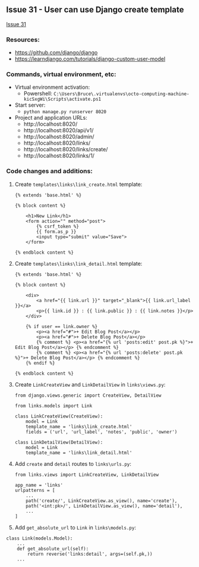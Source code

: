 ## Issue 31 - User can use Django create template
[Issue 31](https://github.com/jperez0917/octo-computing-machine/issues/31)

### Resources:

* https://github.com/django/django
* https://learndjango.com/tutorials/django-custom-user-model

### Commands, virtual environment, etc:

* Virtual environment activation:
    * Powershell: `C:\Users\Bruce\.virtualenvs\octo-computing-machine-kicSxgWi\Scripts\activate.ps1`
* Start server:
    * `python manage.py runserver 8020`
* Project and application URLs:
    * http://localhost:8020/
    * http://localhost:8020/api/v1/
    * http://localhost:8020/admin/
    * http://localhost:8020/links/
    * http://localhost:8020/links/create/
    * http://localhost:8020/links/1/

### Code changes and additions:

1. Create `templates\links\link_create.html` template:
    ```
    {% extends 'base.html' %}

    {% block content %}

        <h1>New Link</h1>
        <form action="" method="post">
            {% csrf_token %}
            {{ form.as_p }}
            <input type="submit" value="Save">
        </form>

    {% endblock content %}
    ```

1. Create `templates\links\link_detail.html` template:
    ```
    {% extends 'base.html' %}

    {% block content %}

        <div>
            <a href="{{ link.url }}" target="_blank">{{ link.url_label }}</a>
            <p>{{ link.id }} : {{ link.public }} : {{ link.notes }}</p>
        </div>

        {% if user == link.owner %}
            <p><a href="#">+ Edit Blog Post</a></p>
            <p><a href="#">+ Delete Blog Post</a></p>
            {% comment %} <p><a href="{% url 'posts:edit' post.pk %}">+ Edit Blog Post</a></p> {% endcomment %}
            {% comment %} <p><a href="{% url 'posts:delete' post.pk %}">+ Delete Blog Post</a></p> {% endcomment %}
        {% endif %}

    {% endblock content %}
    ```

1. Create `LinkCreateView` and `LinkDetailView` in `links\views.py`:
    ```
    from django.views.generic import CreateView, DetailView

    from links.models import Link

    class LinkCreateView(CreateView):
        model = Link
        template_name = 'links\link_create.html'
        fields = ('url', 'url_label', 'notes', 'public', 'owner')

    class LinkDetailView(DetailView):
        model = Link
        template_name = 'links\link_detail.html'
    ```

1. Add `create` and `detail` routes to `links\urls.py`:
    ```
    from links.views import LinkCreateView, LinkDetailView

    app_name = 'links'
    urlpatterns = [
        ...
        path('create/', LinkCreateView.as_view(), name='create'),
        path('<int:pk>/', LinkDetailView.as_view(), name='detail'),
        ...
    ]
    ```

1. Add `get_absolute_url` to `Link` in `links\models.py`:
```
class Link(models.Model):
    ...
    def get_absolute_url(self):
        return reverse('links:detail', args=(self.pk,))
    ...
```


